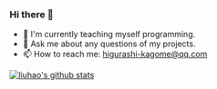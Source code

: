 ### Hi there 👋

- 🌱 I'm currently teaching myself programming.
- 💬 Ask me about any questions of my projects.
- 📫 How to reach me: higurashi-kagome@qq.com

[![liuhao's github stats](https://github-readme-stats.vercel.app/api?username=Higurashi-kagome&theme=dracula&show_icons=true)](https://github.com/liuhao326)

<!--
**liuhao326/liuhao326** is a ✨ _special_ ✨ repository because its `README.md` (this file) appears on your GitHub profile.

Here are some ideas to get you started:

- 🔭 I’m currently working on ...
- 🌱 I’m currently learning ...
- 👯 I’m looking to collaborate on ...
- 🤔 I’m looking for help with ...
- 💬 Ask me about ...
- 📫 How to reach me: ...
- 😄 Pronouns: ...
- ⚡ Fun fact: ...

[![Top Langs](https://github-readme-stats.vercel.app/api/top-langs/?username=liuhao326&layout=compact&theme=dracula)](https://github.com/anuraghazra/github-readme-stats)

[![wereader](https://github-readme-stats.vercel.app/api/pin/?username=liuhao326&repo=wereader&theme=dracula)](https://github.com/liuhao326/wereader)
[![pythontools](https://github-readme-stats.vercel.app/api/pin/?username=liuhao326&repo=pythontools&theme=dracula)](https://github.com/liuhao326/pythontools)
-->
